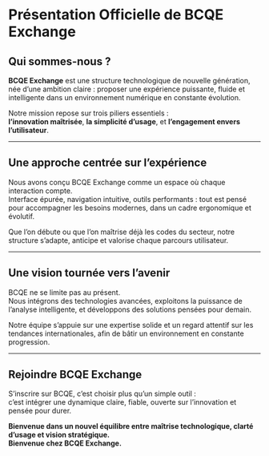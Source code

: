 # Présentation Officielle de BCQE Exchange

## Qui sommes-nous ?

**BCQE Exchange** est une structure technologique de nouvelle génération, née d’une ambition claire : proposer une expérience puissante, fluide et intelligente dans un environnement numérique en constante évolution.

Notre mission repose sur trois piliers essentiels :  
**l’innovation maîtrisée**, **la simplicité d’usage**, et **l’engagement envers l’utilisateur**.

---

## Une approche centrée sur l’expérience

Nous avons conçu BCQE Exchange comme un espace où chaque interaction compte.  
Interface épurée, navigation intuitive, outils performants : tout est pensé pour accompagner les besoins modernes, dans un cadre ergonomique et évolutif.

Que l’on débute ou que l’on maîtrise déjà les codes du secteur, notre structure s’adapte, anticipe et valorise chaque parcours utilisateur.

---

## Une vision tournée vers l’avenir

BCQE ne se limite pas au présent.  
Nous intégrons des technologies avancées, exploitons la puissance de l’analyse intelligente, et développons des solutions pensées pour demain.  

Notre équipe s’appuie sur une expertise solide et un regard attentif sur les tendances internationales, afin de bâtir un environnement en constante progression.

---

## Rejoindre BCQE Exchange

S’inscrire sur BCQE, c’est choisir plus qu’un simple outil :  
c’est intégrer une dynamique claire, fiable, ouverte sur l’innovation et pensée pour durer.

**Bienvenue dans un nouvel équilibre entre maîtrise technologique, clarté d’usage et vision stratégique.**  
**Bienvenue chez BCQE Exchange.**
